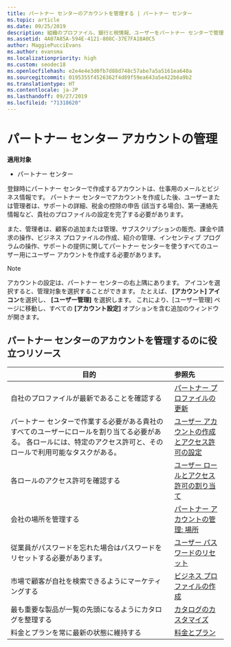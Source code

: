 ```yaml
---
title: パートナー センターのアカウントを管理する | パートナー センター
ms.topic: article
ms.date: 09/25/2019
description: 組織のプロファイル、銀行と税情報、ユーザーをパートナー センターで管理します。
ms.assetid: 4A07A85A-594E-4121-808C-37E7FA18A0C5
author: MaggiePucciEvans
ms.author: evansma
ms.localizationpriority: high
ms.custom: seodec18
ms.openlocfilehash: e2e4e4e3d0fb7d88d748c57abe7a5a5161ea640a
ms.sourcegitcommit: 0195355f4526362f4d89f59ea643a5e422b6a9b2
ms.translationtype: HT
ms.contentlocale: ja-JP
ms.lasthandoff: 09/27/2019
ms.locfileid: "71318620"
---
```

# <a name="manage-your-partner-center-account"></a>パートナー センター アカウントの管理

**適用対象**

-  パートナー センター

登録時にパートナー センターで作成するアカウントは、仕事用のメールとビジネス情報です。 パートナー センターでアカウントを作成した後、ユーザーまたは管理者は、サポートの詳細、税金の控除の申告 (該当する場合)、第一連絡先情報など、貴社のプロファイルの設定を完了する必要があります。 

また、管理者は、顧客の追加または管理、サブスクリプションの販売、課金や請求の操作、ビジネス プロファイルの作成、紹介の管理、インセンティブ プログラムの操作、サポートの提供に関してパートナー センターを使うすべてのユーザー用にユーザー アカウントを作成する必要があります。

>[!NOTE]
>アカウントの設定は、パートナー センターの右上隅にあります。 アイコンを選択すると、管理対象を選択することができます。 たとえば、 **[アカウント] アイコン**を選択し、 **[ユーザー管理]** を選択します。 これにより、[ユーザー管理] ページに移動し、すべての **[アカウント設定]** オプションを含む追加のウィンドウが開きます。


## <a name="resources-to-help-you-manage-your-partner-center-account"></a>パートナー センターのアカウントを管理するのに役立つリソース

|**目的**   |**参照先**   |
|-----------------------|:-----------------------|
|自社のプロファイルが最新であることを確認する   |[パートナー プロファイルの更新](update-your-partner-profile.md)|
|パートナー センターで作業する必要がある貴社のすべてのユーザーにロールを割り当てる必要がある。 各ロールには、特定のアクセス許可と、そのロールで利用可能なタスクがある。|[ユーザー アカウントの作成とアクセス許可の設定](create-user-accounts-and-set-permissions.md)|
|各ロールのアクセス許可を確認する|[ユーザー ロールとアクセス許可の割り当て](permissions-overview.md)
|会社の場所を管理する|[パートナー アカウントの管理: 場所](manage-locations.md)
|従業員がパスワードを忘れた場合はパスワードをリセットする必要があります。  |[ユーザー パスワードのリセット](reset-a-user-password.md)|
|市場で顧客が自社を検索できるようにマーケティングする   |[ビジネス プロファイルの作成](create-a-marketing-profile.md)|
|最も重要な製品が一覧の先頭になるようにカタログを整理する   |[カタログのカスタマイズ](customize-the-catalog.md)|
|料金とプランを常に最新の状態に維持する   |[料金とプラン](pricing-and-offers.md)|













 

 



